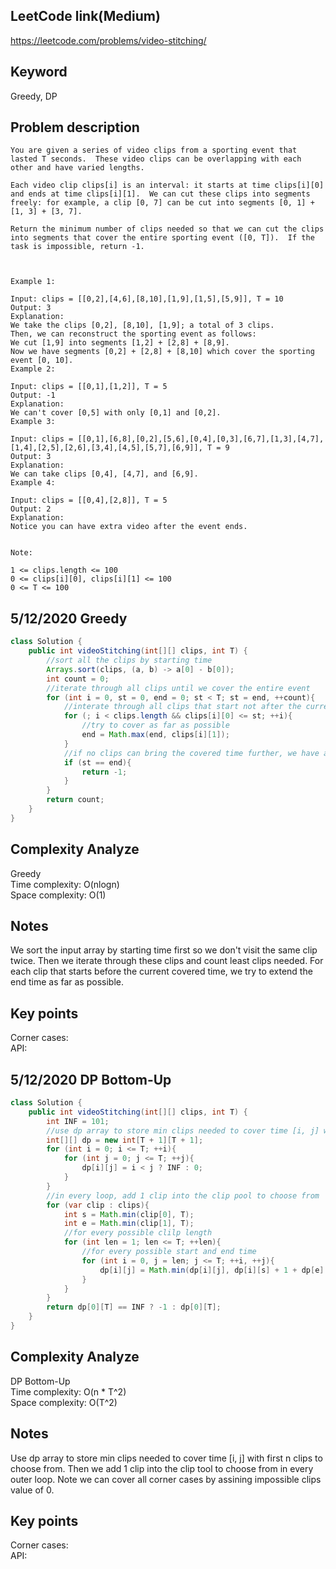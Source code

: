 ## LeetCode link(Medium)
https://leetcode.com/problems/video-stitching/

## Keyword
Greedy, DP

## Problem description
```
You are given a series of video clips from a sporting event that lasted T seconds.  These video clips can be overlapping with each other and have varied lengths.

Each video clip clips[i] is an interval: it starts at time clips[i][0] and ends at time clips[i][1].  We can cut these clips into segments freely: for example, a clip [0, 7] can be cut into segments [0, 1] + [1, 3] + [3, 7].

Return the minimum number of clips needed so that we can cut the clips into segments that cover the entire sporting event ([0, T]).  If the task is impossible, return -1.

 

Example 1:

Input: clips = [[0,2],[4,6],[8,10],[1,9],[1,5],[5,9]], T = 10
Output: 3
Explanation: 
We take the clips [0,2], [8,10], [1,9]; a total of 3 clips.
Then, we can reconstruct the sporting event as follows:
We cut [1,9] into segments [1,2] + [2,8] + [8,9].
Now we have segments [0,2] + [2,8] + [8,10] which cover the sporting event [0, 10].
Example 2:

Input: clips = [[0,1],[1,2]], T = 5
Output: -1
Explanation: 
We can't cover [0,5] with only [0,1] and [0,2].
Example 3:

Input: clips = [[0,1],[6,8],[0,2],[5,6],[0,4],[0,3],[6,7],[1,3],[4,7],[1,4],[2,5],[2,6],[3,4],[4,5],[5,7],[6,9]], T = 9
Output: 3
Explanation: 
We can take clips [0,4], [4,7], and [6,9].
Example 4:

Input: clips = [[0,4],[2,8]], T = 5
Output: 2
Explanation: 
Notice you can have extra video after the event ends.
 

Note:

1 <= clips.length <= 100
0 <= clips[i][0], clips[i][1] <= 100
0 <= T <= 100
```
## 5/12/2020 Greedy

```java
class Solution {
    public int videoStitching(int[][] clips, int T) {
        //sort all the clips by starting time
        Arrays.sort(clips, (a, b) -> a[0] - b[0]);
        int count = 0;
        //iterate through all clips until we cover the entire event
        for (int i = 0, st = 0, end = 0; st < T; st = end, ++count){
            //interate through all clips that start not after the current covered time's end
            for (; i < clips.length && clips[i][0] <= st; ++i){
                //try to cover as far as possible
                end = Math.max(end, clips[i][1]);
            }
            //if no clips can bring the covered time further, we have a gap that cannot be covered
            if (st == end){
                return -1;
            }
        }
        return count;
    }
}
```

## Complexity Analyze
Greedy\
Time complexity: O(nlogn)\
Space complexity: O(1)

## Notes
We sort the input array by starting time first so we don't visit the same clip twice. Then we iterate through these clips and count least clips needed. For each clip that starts before the current covered time, we try to extend the end time as far as possible.

## Key points
Corner cases: \
API: 

## 5/12/2020 DP Bottom-Up

```java
class Solution {
    public int videoStitching(int[][] clips, int T) {
        int INF = 101;
        //use dp array to store min clips needed to cover time [i, j] with first n clips to choose from
        int[][] dp = new int[T + 1][T + 1];
        for (int i = 0; i <= T; ++i){
            for (int j = 0; j <= T; ++j){
                dp[i][j] = i < j ? INF : 0;
            }
        }
        //in every loop, add 1 clip into the clip pool to choose from
        for (var clip : clips){
            int s = Math.min(clip[0], T);
            int e = Math.min(clip[1], T);
            //for every possible clilp length
            for (int len = 1; len <= T; ++len){
                //for every possible start and end time
                for (int i = 0, j = len; j <= T; ++i, ++j){
                    dp[i][j] = Math.min(dp[i][j], dp[i][s] + 1 + dp[e][j]);
                }
            }
        }
        return dp[0][T] == INF ? -1 : dp[0][T];
    }
}
```

## Complexity Analyze
DP Bottom-Up\
Time complexity: O(n * T^2)\
Space complexity: O(T^2)

## Notes
Use dp array to store min clips needed to cover time [i, j] with first n clips to choose from. Then we add 1 clip into the clip tool to choose from in every outer loop. Note we can cover all corner cases by assining impossible clips value of 0.

## Key points
Corner cases: \
API: 